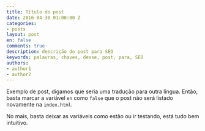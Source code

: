 ```yaml
---
title: Título do post
date: 2016-04-30 01:00:00 Z
categories:
- posts
layout: post
en: false
comments: true
description: descrição do post para SEO
keywords: palavras, chaves, desse, post, para, SEO
authors:
- author1
- author2
---
```


Exemplo de post, digamos que seria uma tradução para outra língua. Então, basta marcar a variável `en` como `false` que o post não será listado novamente na `index.html`.

No mais, basta deixar as variáveis como estão ou ir testando, está tudo bem intuitivo.
